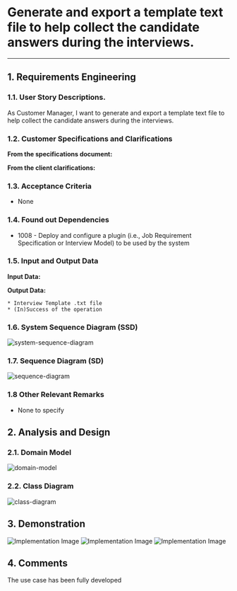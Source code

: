 # Generate and export a template text file to help collect the candidate answers during the interviews.

--------

## 1. Requirements Engineering

### 1.1. User Story Descriptions.

As Customer Manager, I want to generate and export a template text file to help collect the candidate answers during the interviews.

### 1.2. Customer Specifications and Clarifications

**From the specifications document:**

**From the client clarifications:**

### 1.3. Acceptance Criteria

* None

### 1.4. Found out Dependencies

* 1008 - Deploy and configure a plugin (i.e., Job Requirement Specification or Interview Model) to be used by the system

### 1.5. Input and Output Data

**Input Data:**

**Output Data:**

    * Interview Template .txt file
    * (In)Success of the operation

### 1.6. System Sequence Diagram (SSD)

![system-sequence-diagram](system-sequence-diagram.svg)

### 1.7. Sequence Diagram (SD)

![sequence-diagram](sequence-diagram.svg)

### 1.8 Other Relevant Remarks

*  None to specify 

## 2. Analysis and Design

### 2.1. Domain Model

![domain-model](domain-model.svg)


### 2.2. Class Diagram

![class-diagram](class-diagram.svg)


## 3. Demonstration

![Implementation Image](ImplementationImage1.png)
![Implementation Image](ImplementationImage2.png)
![Implementation Image](ImplementationImage3.png)

## 4. Comments

The use case has been fully developed



